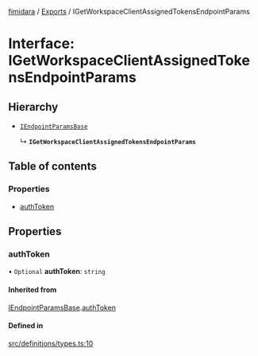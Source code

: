 [fimidara](../README.md) / [Exports](../modules.md) / IGetWorkspaceClientAssignedTokensEndpointParams

# Interface: IGetWorkspaceClientAssignedTokensEndpointParams

## Hierarchy

- [`IEndpointParamsBase`](IEndpointParamsBase.md)

  ↳ **`IGetWorkspaceClientAssignedTokensEndpointParams`**

## Table of contents

### Properties

- [authToken](IGetWorkspaceClientAssignedTokensEndpointParams.md#authtoken)

## Properties

### authToken

• `Optional` **authToken**: `string`

#### Inherited from

[IEndpointParamsBase](IEndpointParamsBase.md).[authToken](IEndpointParamsBase.md#authtoken)

#### Defined in

[src/definitions/types.ts:10](https://github.com/softkave/files-js/blob/852341e/src/definitions/types.ts#L10)
